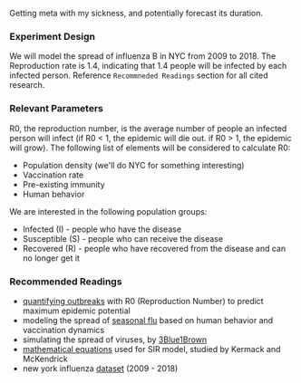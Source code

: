 Getting meta with my sickness, and potentially forecast its duration.

### Experiment Design
We will model the spread of influenza B in NYC from 2009 to 2018. The Reproduction rate is 1.4, indicating that 1.4 people will be infected by each infected person. Reference `Recommneded Readings` section for all cited research.

### Relevant Parameters
R0, the reproduction number, is the average number of people an infected person will infect (if R0 < 1, the epidemic will die out. if R0 > 1, the epidemic will grow). The following list of elements will be considered to calculate R0:
- Population density (we'll do NYC for something interesting)
- Vaccination rate
- Pre-existing immunity
- Human behavior

We are interested in the following population groups:
- Infected (I) - people who have the disease
- Susceptible (S) - people who can receive the disease
- Recovered (R) - people who have recovered from the disease and can no longer get it

### Recommended Readings
- [quantifying outbreaks](https://sph.umich.edu/pursuit/2020posts/how-scientists-quantify-outbreaks.html) with R0 (Reproduction Number) to predict maximum epidemic potential
- modeling the spread of [seasonal flu](https://arxiv.org/pdf/2101.07926) based on human behavior and vaccination dynamics
- simulating the spread of viruses, by [3Blue1Brown](https://www.youtube.com/watch?v=gxAaO2rsdIs)
- [mathematical equations](https://jxshix.people.wm.edu/2009-harbin-course/classic/Kermack-McKendrick-1927-I.pdf) used for SIR model, studied by Kermack and McKendrick 
- new york influenza [dataset](https://www.kaggle.com/datasets/titustitus/h1n1-new-york-2009?resource=download) (2009 - 2018)